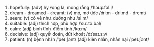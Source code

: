 1. hopefully: (adv) hy vọng là, mong rằng /ˈhəʊp.fəl.i/
5. dream \- dreamed \- dreamt: (v) mơ, mơ ước /driːm \- driːmd \- dremt/
7. seem: (v) có vẻ như, dường như /siːm/
8. suitable: (adj) thích hợp, phù hợp /ˈsuː.tə.bəl/
10. calm: (adj) bình tĩnh, điềm tĩnh /kɑːm/
11. decisive: (adj) quyết đoán, dứt khoát /dɪˈsaɪ.sɪv/
14. patient: (n) bệnh nhân /ˈpeɪ.ʃənt/ (adj) kiên nhẫn, nhẫn nại /ˈpeɪ.ʃənt/